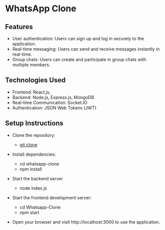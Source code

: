 # WhatsApp Clone

## Features
- User authentication: Users can sign up and log in securely to the application.
- Real-time messaging: Users can send and receive messages instantly in real-time.
- Group chats: Users can create and participate in group chats with multiple members.

## Technologies Used
- Frontend: React.js,
- Backend: Node.js, Express.js, MongoDB
- Real-time Communication: Socket.IO
- Authentication: JSON Web Tokens (JWT)

## Setup Instructions
- Clone the repository:
  - [git clone](https://github.com/anujdhiman111/WhatsApp-Clone.git)

- Install dependencies:
  - cd whatsapp-clone
  - npm install

- Start the backend server
  - node index.js
  
- Start the frontend development server:
  - cd Whatsapp-Clone
  - npm start
  
- Open your browser and visit http://localhost:3000 to use the application.
